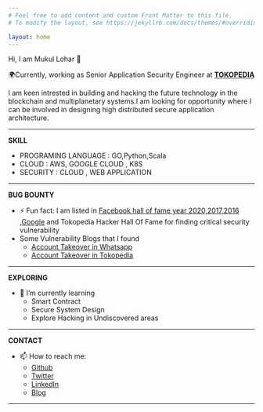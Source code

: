 ```yaml
---
# Feel free to add content and custom Front Matter to this file.
# To modify the layout, see https://jekyllrb.com/docs/themes/#overriding-theme-defaults

layout: home
---
```

Hi, I am Mukul Lohar 👋 

🌍Currently, working as Senior Application Security Engineer at [**TOKOPEDIA**](https://google.com)

I am keen intrested in building and hacking the future technology in the blockchain and multiplanetary systems.I am looking for opportunity where I can be involved in designing high distributed secure application architecture.

---

**SKILL**
- PROGRAMING LANGUAGE : GO,Python,Scala
- CLOUD : AWS, GOOGLE CLOUD , K8S
- SECURITY : CLOUD , WEB APPLICATION

---

**BUG BOUNTY**
- ⚡ Fun fact: I am listed in [Facebook hall of fame year 2020,2017,2016](https://www.facebook.com/whitehat/thanks) ,[Google](https://bughunters.google.com/profile/51ae3e96-d9bb-4ec8-ad08-5355ab988b88) and Tokopedia Hacker Hall Of Fame for finding critical security vulnerability
- Some Vulnerability Blogs that I found
  - [Account Takeover in Whatsapp](https://ironfisto.medium.com/whats-app-admin-panel-takeover-https-translate-dev-whatsapp-com-ee5e69150bc4?source=user_profile---------2-------------------------------)
  - [Account Takeover in Tokopedia](https://ironfisto.medium.com/tokopedia-account-takeover-bug-worth-8-million-idr-5474cb5b5cc9?source=user_profile---------4-------------------------------)

---
**EXPLORING**
- 🌱 I’m currently learning
  - Smart Contract
  - Secure System Design
  - Explore Hacking in Undiscovered areas

---

**CONTACT**
- 📫 How to reach me:
  - [Github](https://github.com/ironfisto)
  - [Twitter](https://twitter.com/ironfisto)
  - [LinkedIn](https://www.linkedin.com/in/malviyamukul/)
  - [Blog](https://ironfisto.medium.com/) 

---
